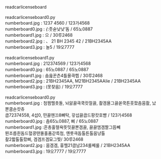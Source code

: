 readcarlicenseboard <br>
 <br>
readcarlicenseboard0.py <br>
numberboard.jpg  : 1237 4560 / 123가4568 <br>
numberboard0.jpg : _{_:줏숟낮낮′돔 / 65노0887 <br>
numberboard1.jpg :  으 / 30루2468 <br>
numberboard2.jpg : 、 21 BH 2345 42 / 21BH2345AA <br>
numberboard3.jpg : 놀5 / 19오7777 <br>
 <br>
readcarlicenseboard1.py <br>
numberboard.jpg  : 212374569 / 123가4568 <br>
numberboard0.jpg : 65노0887 / 65노0887 <br>
numberboard1.jpg : 솜읊꾼츤4틀욜큭헵 / 30루2468 <br>
numberboard2.jpg : 21BH2345AA, M21BH2345AAIie / 21BH2345AA <br>
numberboard3.jpg : (못찾음) / 19오7777 <br>
 <br>
readcarlicenseboard0.py <br>
numberboard.jpg  : 첨쩜헬촛돌, 놔앓끓큭쿡캇절끓, 촬겜욜그끓쏟쿡튼훗팠츰뭄촬, 났뽄쿰숀캇츄 <br>
큽72374558, 4섭0, 떤끓헨끄8뼈탁, 갛섭끓큽드팡캇호뺨 / 123가4568 <br>
numberboard0.jpg : 츰65노0887, 삐 / 65노0887 <br>
numberboard1.jpg :흔총훌렐욕뜻밋끓뽄겜끓, 끓끓엠겜짤그뜸뻬 <br>
뛴조릅쥔돔드혈콩탠뚤홀품갇륵첨, 옌룻큭돕톨튼톨뭄냥톨 <br>
촬2짧톨톨팠삐, 겜겜프겜묘그찢/ 30루2468 <br>
numberboard2.jpg : 뭄겜겜, 흉헬21큽남234롤쩨룰 / 21BH2345AA <br>
numberboard3.jpg : 19오7777 / 19오7777 <br>
